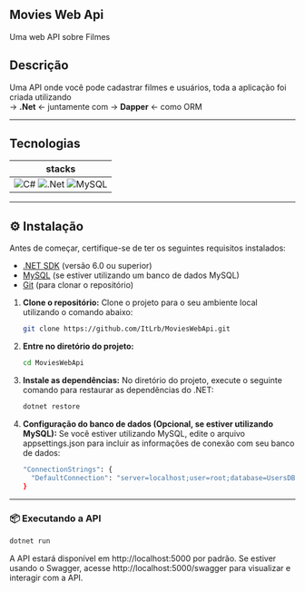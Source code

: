 ## Movies Web Api 

Uma web API sobre Filmes         

## Descrição          

Uma API onde você pode cadastrar filmes e usuários, toda a aplicação foi criada utilizando <br>
-> **.Net** <- juntamente com -> **Dapper** <- como ORM


------------------------

## Tecnologias                                

| stacks |
|:-----------:|
|  ![C#](https://img.shields.io/badge/c%23-%23239120.svg?style=for-the-badge&logo=csharp&logoColor=white)  ![.Net](https://img.shields.io/badge/.NET-5C2D91?style=for-the-badge&logo=.net&logoColor=white) ![MySQL](https://img.shields.io/badge/mysql-4479A1.svg?style=for-the-badge&logo=mysql&logoColor=white) |

------------------------

## ⚙ Instalação   

Antes de começar, certifique-se de ter os seguintes requisitos instalados:

- [.NET SDK](https://dotnet.microsoft.com/download) (versão 6.0 ou superior)
- [MySQL](https://dev.mysql.com/downloads/) (se estiver utilizando um banco de dados MySQL)
- [Git](https://git-scm.com/) (para clonar o repositório)

1. **Clone o repositório:**
   Clone o projeto para o seu ambiente local utilizando o comando abaixo:

    ```bash
    git clone https://github.com/ItLrb/MoviesWebApi.git
    ```
2. **Entre no diretório do projeto:**

    ```bash
    cd MoviesWebApi
    ```
3. **Instale as dependências:**
  No diretório do projeto, execute o seguinte comando para restaurar as dependências do .NET:

    ```bash
    dotnet restore
    ```
4. **Configuração do banco de dados (Opcional, se estiver utilizando MySQL):**
  Se você estiver utilizando MySQL, edite o arquivo appsettings.json para incluir as informações de conexão com seu banco de dados:
    ```bash
    "ConnectionStrings": {
      "DefaultConnection": "server=localhost;user=root;database=UsersDB;password=root;"
    }
    ```

------------------------

### 📦 Executando a API

  ```bash
  dotnet run
  ```

A API estará disponível em http://localhost:5000 por padrão. Se estiver usando o Swagger, acesse http://localhost:5000/swagger para visualizar e interagir com a API.

